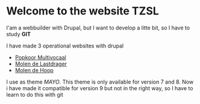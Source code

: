 # Welcome to the website TZSL

I'am a webbuilder with Drupal, but I want to develop a litte bit, so I have to study **GIT** 

I have made 3 operational websites with drupal
- [Popkoor Multivocaal](https://multivocaal.nl)
- [Molen de Lastdrager](https://molendelastdrager.nl)
- [Molen de Hoop](https://dehoopwieringerwaard.nl)

I use as theme _MAYO_. This theme is only available for version 7 and 8. Now i have made it compatible for version 9 but not in the right way, so I have to learn to do this with git



